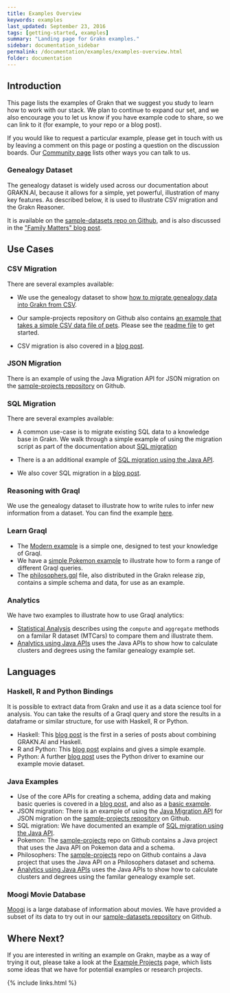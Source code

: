 ```yaml
---
title: Examples Overview
keywords: examples
last_updated: September 23, 2016
tags: [getting-started, examples]
summary: "Landing page for Grakn examples."
sidebar: documentation_sidebar
permalink: /documentation/examples/examples-overview.html
folder: documentation
---
```



## Introduction

This page lists the examples of Grakn that we suggest you study to learn how to work with our stack.  We plan to continue to expand our set, and we also encourage you to let us know if you have example code to share, so we can link to it (for example, to your repo or a blog post).

If you would like to request a particular example, please get in touch with us by leaving a comment on this page or posting a question on the discussion boards.  Our [Community page](https://grakn.ai/community.html) lists other ways you can talk to us.

### Genealogy Dataset

The genealogy dataset is widely used across our documentation about GRAKN.AI, because it allows for a simple, yet powerful, illustration of many key features. As described below, it is used to illustrate CSV migration and the Grakn Reasoner.

It is available on the [sample-datasets repo on Github](https://github.com/graknlabs/sample-datasets/tree/master/genealogy-graph), and is also discussed in the ["Family Matters" blog post](https://blog.grakn.ai/family-matters-1bb639396a24#.4gnoaq2hr). 

## Use Cases

### CSV Migration

There are several examples available:

* We use the genealogy dataset to show [how to migrate genealogy data into Grakn from CSV](../examples/CSV-migration.html). 

* Our sample-projects repository on Github also contains [an example that takes a simple CSV data file of pets](https://github.com/graknlabs/sample-projects/tree/master/example-csv-migration-pets). Please see the [readme file](https://github.com/graknlabs/sample-projects/blob/master/example-csv-migration-pets/README.md) to get started.

* CSV migration is also covered in a [blog post](https://blog.grakn.ai/twenty-years-of-games-in-grakn-14faa974b16e#.cuox3cew2).

### JSON Migration

There is an example of using the Java Migration API for JSON migration on the [sample-projects repository](https://github.com/graknlabs/sample-projects/tree/master/example-json-migration-giphy) on Github. 

### SQL Migration

There are several examples available:

* A common use-case is to migrate existing SQL data to a knowledge base in Grakn. We walk through a simple example of using the migration script as part of the documentation about [SQL migration](../migration/SQL-migration.html)

* There is a an additional example of [SQL migration using the Java API](../examples/SQL-migration.html). 

* We also cover SQL migration in a [blog post](https://blog.grakn.ai/populating-mindmapsdb-with-the-world-5b2445aee60c#).


### Reasoning with Graql 

We use the genealogy dataset to illustrate how to write rules to infer new information from a dataset. You can find the example [here](./graql-reasoning.html).

### Learn Graql

* The [Modern example](./modern.html) is a simple one, designed to test your knowledge of Graql. 
* We have a [simple Pokemon example](./pokemon.html) to illustrate how to form a range of different Graql queries. 
* The [philosophers.gql](https://github.com/graknlabs/grakn/blob/master/grakn-dist/src/examples/philosophers.gql) file, also distributed in the Grakn release zip, contains a simple schema and data, for use as an example.

### Analytics

We have two examples to illustrate how to use Graql analytics:

* [Statistical Analysis](./analytics.html) describes using the `compute` and `aggregate` methods on a familar R dataset (MTCars) to compare them and illustrate them.
* [Analytics using Java APIs](./java-analytics.html) uses the Java APIs to show how to calculate clusters and degrees using the familar genealogy example set.

## Languages

### Haskell, R and Python Bindings
It is possible to extract data from Grakn and use it as a data science tool for analysis. You can take the results of a Graql query and store the results in a dataframe or similar structure, for use with Haskell, R or Python. 

* Haskell: This [blog post](https://blog.grakn.ai/grakn-ai-and-haskell-c166c7cc1d23#.9jc7xu79l) is the first in a series of posts about combining GRAKN.AI and Haskell.
* R and Python: This [blog post](https://blog.grakn.ai/there-r-pandas-in-my-graph-b8b5f40a2f99#) explains and gives a simple example. 
* Python: A further [blog post](https://blog.grakn.ai/grakn-pandas-celebrities-5854ad688a4f#.k5zucfp6f) uses the Python driver to examine our example movie dataset.

### Java Examples

* Use of the core APIs for creating a schema, adding data and making basic queries is covered in a [blog post](https://blog.grakn.ai/working-with-grakn-ai-using-java-5f13f24f1269#.giljgrjb3), and also as a [basic example](./java-api-example.html).
* JSON migration: There is an example of using the [Java Migration API](../developing-with-java/migration-api.html) for JSON migration on the [sample-projects repository](https://github.com/graknlabs/sample-projects/tree/master/example-json-migration-giphy) on Github.
* SQL migration: We have documented an example of [SQL migration using the Java API](../examples/SQL-migration.html). 
* Pokemon: The [sample-projects](https://github.com/graknlabs/sample-projects/tree/master/example-pokemon) repo on Github contains a Java project that uses the Java API on Pokemon data and a schema. 
* Philosophers: The [sample-projects](https://github.com/graknlabs/sample-projects/tree/master/example-philosophers) repo on Github contains a Java project that uses the Java API on a Philosophers dataset and schema. 
* [Analytics using Java APIs](./java-analytics.html) uses the Java APIs to show how to calculate clusters and degrees using the familar genealogy example set.

### Moogi Movie Database

[Moogi](https://moogi.co) is a large database of information about movies. We have provided a subset of its data to try out in our [sample-datasets repository](https://github.com/graknlabs/sample-datasets/tree/master/movies) on Github.

## Where Next?

If you are interested in writing an example on Grakn, maybe as a way of trying it out, please take a look at the [Example Projects](./projects.html) page, which lists some ideas that we have for potential examples or research projects.

{% include links.html %}
